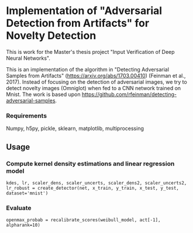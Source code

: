 # Implementation of "Adversarial Detection from Artifacts" for Novelty Detection
This is work for the Master's thesis project "Input Verification of Deep Neural Networks".

This is an implementation of the algorithm in "Detecting Adversarial Samples from Artifacts" (https://arxiv.org/abs/1703.00410) (Feinman et al., 2017). Instead of focusing on the detection of adversarial images, we try to detect novelty images (Omniglot) when fed to a CNN network trained on Mnist. The work is based upon https://github.com/rfeinman/detecting-adversarial-samples.

### Requirements
Numpy, h5py, pickle, sklearn, matplotlib, multiprocessing

## Usage
### Compute kernel density estimations and linear regression model

```
kdes, lr, scaler_dens, scaler_uncerts, scaler_dens2, scaler_uncerts2, lr_robust = create_detector(net, x_train, y_train, x_test, y_test, dataset='mnist')
```

### Evaluate

```
openmax_probab = recalibrate_scores(weibull_model, act[-1], alpharank=10)
```




